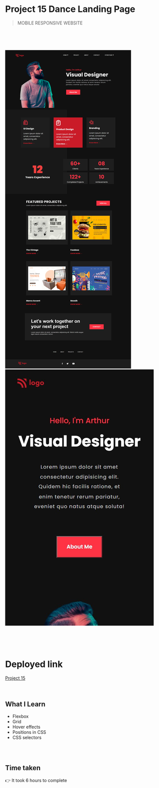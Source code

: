 # Project 15 Dance Landing Page

> MOBILE RESPONSIVE WEBSITE

<br>
<br>
<br>

![Project 15](/project15.png)
![Project-resposive](https://github.com/Pritika17/Project-15_Product_Design_Landing_Page/blob/main/mob-res-p15.png)

<br>
<br>
<br>

# Deployed link

[Project 15](https://visual-designer-project-15.netlify.app/ "project link")
<br>
<br>
<br>

## What I Learn

* Flexbox
* Grid
* Hover effects
* Positions in CSS
* CSS selectors


 <br>
 <br>

## Time taken 
👉 It took 6 hours to complete

